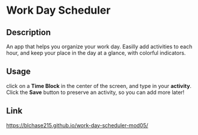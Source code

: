 # Work Day Scheduler

## Description

An app that helps you organize your work day.  Easilly add activities to each hour, and keep your place in the day at a glance, with colorful indicators.

## Usage

click on a **Time Block** in the center of the screen, and type in your **activity**.  Click the **Save** button to preserve an activity, so you can add more later!

## Link

https://blchase215.github.io/work-day-scheduler-mod05/